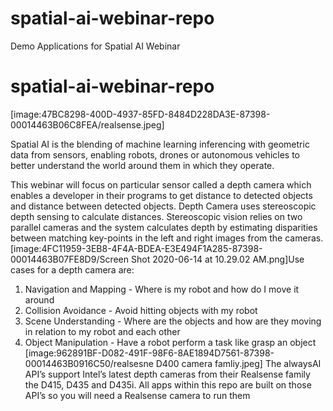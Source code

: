 # spatial-ai-webinar-repo
Demo Applications for Spatial AI Webinar 
# spatial-ai-webinar-repo
[image:47BC8298-400D-4937-85FD-8484D228DA3E-87398-00014463B06C8FEA/realsense.jpeg]

Spatial AI is the blending of machine learning inferencing with geometric data from sensors, enabling  robots, drones or autonomous vehicles to better understand the world around them in which they operate.

This webinar will focus on particular sensor called  a depth camera which enables a developer in their programs to get distance to detected objects and distance between detected objects.  Depth Camera uses stereoscopic depth sensing to calculate distances.  Stereoscopic vision relies on two parallel cameras and the system calculates depth by estimating disparities between matching key-points in the left and right images from the cameras.
[image:4FC11959-3EB8-4F4A-BDEA-E3E494F1A285-87398-00014463B07FE8D9/Screen Shot 2020-06-14 at 10.29.02 AM.png]Use cases for a depth camera are:
1. Navigation and Mapping - Where is my robot and how do I move it around
2. Collision Avoidance - Avoid hitting objects with my robot
3. Scene Understanding - Where are the objects and how are they moving in relation to my robot and each other
4. Object Manipulation - Have a robot perform a task like grasp an object
[image:962891BF-D082-491F-98F6-8AE1894D7561-87398-00014463B0916C50/realsesne D400 camera famliy.jpeg]
The alwaysAI API’s support Intel’s latest depth cameras from their Realsense family the D415, D435 and D435i.  All apps within this repo are built on those API’s so you will need a Realsense camera to run them
